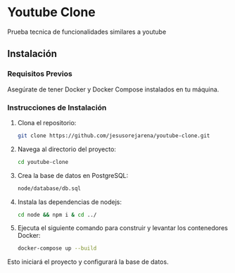 # Youtube Clone

Prueba tecnica de funcionalidades similares a youtube

## Instalación

### Requisitos Previos

Asegúrate de tener Docker y Docker Compose instalados en tu máquina.

### Instrucciones de Instalación

1. Clona el repositorio:

   ```bash
   git clone https://github.com/jesusorejarena/youtube-clone.git
   ```

2. Navega al directorio del proyecto:

   ```bash
   cd youtube-clone
   ```

3. Crea la base de datos en PostgreSQL:

   ```bash
   node/database/db.sql
   ```

4. Instala las dependencias de nodejs:

   ```bash
   cd node && npm i & cd ../
   ```

5. Ejecuta el siguiente comando para construir y levantar los contenedores Docker:

   ```bash
   docker-compose up --build
   ```

Esto iniciará el proyecto y configurará la base de datos.

